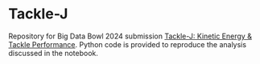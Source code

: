 # Tackle-J

Repository for Big Data Bowl 2024 submission [Tackle-J: Kinetic Energy & Tackle Performance](https://www.kaggle.com/code/aaronfoxdeakin/tackle-j-kinetic-energy-tackle-performance). Python code is provided to reproduce the analysis discussed in the notebook.